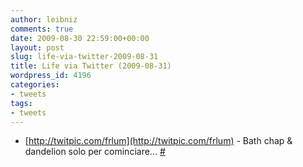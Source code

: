 ```yaml
---
author: leibniz
comments: true
date: 2009-08-30 22:59:00+00:00
layout: post
slug: life-via-twitter-2009-08-31
title: Life via Twitter (2009-08-31)
wordpress_id: 4196
categories:
- tweets
tags:
- tweets
---
```



	
  * [http://twitpic.com/frlum](http://twitpic.com/frlum) - Bath chap & dandelion solo per cominciare... [#](http://twitter.com/leibniz/statuses/3633932950)


